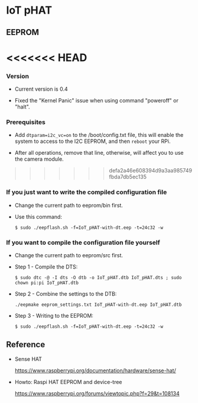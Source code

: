 # IoT pHAT


## EEPROM
<<<<<<< HEAD
=======

### Version

* Current version is 0.4

* Fixed the "Kernel Panic" issue when using command "poweroff" or "halt".
	
### Prerequisites

* Add `dtparam=i2c_vc=on` to the /boot/config.txt file, this will enable the system to access to the I2C EEPROM, and then `reboot` your RPi.

* After all operations, remove that line, otherwise, will affect you to use the camera module.
>>>>>>> defa2a46e608394d9a3aa985749fbda7db5ec135
 
### If you just want to write the compiled configuration file

* Change the current path to eeprom/bin first.

* Use this command:

	`$ sudo ./eepflash.sh -f=IoT_pHAT-with-dt.eep -t=24c32 -w`

### If you want to compile the configuration file yourself

* Change the current path to eeprom/src first.

* Step 1 - Compile the DTS:

	`$ sudo dtc -@ -I dts -O dtb -o IoT_pHAT.dtb IoT_pHAT.dts ; sudo chown pi:pi IoT_pHAT.dtb`

* Step 2 - Combine the settings to the DTB:

	`./eepmake eeprom_settings.txt IoT_pHAT-with-dt.eep IoT_pHAT.dtb`

* Step 3 - Writing to the EEPROM:

	`$ sudo ./eepflash.sh -f=IoT_pHAT-with-dt.eep -t=24c32 -w`


## Reference

* Sense HAT

	https://www.raspberrypi.org/documentation/hardware/sense-hat/

* Howto: Raspi HAT EEPROM and device-tree

	https://www.raspberrypi.org/forums/viewtopic.php?f=29&t=108134
